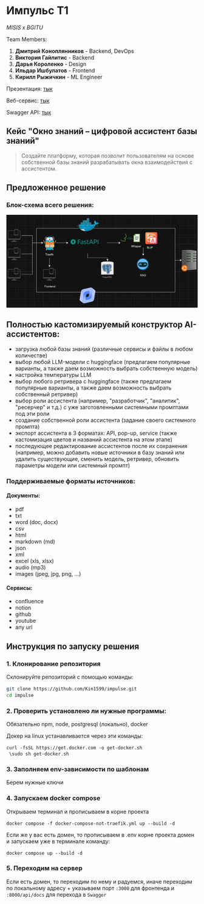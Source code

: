 # Импульс Т1

*MISIS x BGITU*

Team Members:

1. **Дмитрий Коноплянников** - Backend, DevOps
2. **Виктория Гайлитис** - Backend
3. **Дарья Короленко** - Design
4. **Ильдар Ишбулатов** - Frontend
5. **Кирилл Рыжичкин** - ML Engineer

Презентация: [тык](https://disk.yandex.ru/i/HmzdRS5ghq--1A)

Веб-сервис: [тык](http://51.250.42.179:3000)

Swagger API: [тык](http://51.250.42.179:8000/api/docs)

## Кейс "Окно знаний – цифровой ассистент базы знаний"

> Создайте платформу, которая позволит пользователям на основе собственной базы знаний разрабатывать окна взаимодействия с ассистентом.

## Предложенное решение

### Блок-схема всего решения:

![scheme](images/scheme.jpg)

## Полностью кастомизируемый конструктор AI-ассистентов:

- загрузка любой базы знаний (различные сервисы и файлы в любом количестве)
- выбор любой LLM-модели с huggingface (предлагаем популярные варианты, а также даем возможность выбрать собственную модель)
- настройка температуры LLM
- выбор любого ретривера с huggingface (также предлагаем популярные варианты, а также даем возможность выбрать собственный ретривер)
- выбор роли ассистента (например, "разработчик", "аналитик", "ресерчер" и т.д.) с уже заготовленными системными промптами под эти роли
- создание собственной роли ассистента (задание своего системного промпта)
- экспорт ассистента в 3 форматах: API, pop-up, service (также кастомизация цветов и названий ассистента на этом этапе)
- последующее редактирование ассистентов после их сохранения (например, можно добавить новые источники в базу знаний или удалить существующие, сменить модель, ретривер, обновить параметры модели или системный промпт)

### Поддерживаемые форматы источников:

#### Документы:

- pdf
- txt
- word (doc, docx)
- csv
- html
- markdown (md)
- json
- xml
- excel (xls, xlsx)
- audio (mp3)
- images (jpeg, jpg, png, ...)

#### Сервисы:

- confluence
- notion
- github
- youtube
- any url

## Инструкция по запуску решения

### 1. Клонирование репозитория
Склонируйте репозиторий с помощью команды:
```bash
git clone https://github.com/Kin1599/impulse.git
cd impulse
```

### 2. Проверить установлено ли нужные программы:
Обязательно npm, node, postgresql (локально), docker

Докер на linux устанавливается через эти команды:
```
curl -fsSL https://get.docker.com -o get-docker.sh
 \sudo sh get-docker.sh
```

### 3. Заполняем env-зависимости по шаблонам
Берем нужные ключи

### 4. Запускаем docker compose
Открываем терминал и прописываем в корне проекта 
```
docker compose -f docker-compose-not-traefik.yml up --build -d
```

Если же у вас есть домен, то прописываем в .env корне проекта домен и запускаем уже в терминале команду: 
```
docker compose up --build -d
```

### 5. Переходим на сервер
Если есть домен, то переходим по нему и радуемся, иначе переходим по локальному адресу + указываем порт `:3000` для фронтенда и `:8000/api/docs` для перехода в `Swagger`
